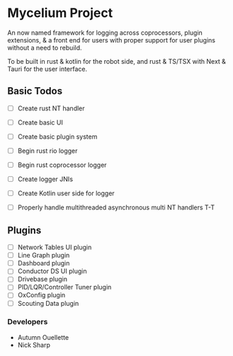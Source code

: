 # Mycelium Project
An now named framework for logging across coprocessors, plugin extensions, & a front end for users with proper support for
user plugins without a need to rebuild.

To be built in rust & kotlin for the robot side, and rust & TS/TSX with Next & Tauri for the user interface.

## Basic Todos
- [ ] Create rust NT handler
- [ ] Create basic UI
- [ ] Create basic plugin system
- [ ] Begin rust rio logger
- [ ] Begin rust coprocessor logger
- [ ] Create logger JNIs
- [ ] Create Kotlin user side for logger

- [ ] Properly handle multithreaded asynchronous multi NT handlers T-T

## Plugins
- [ ] Network Tables UI plugin
- [ ] Line Graph plugin
- [ ] Dashboard plugin
- [ ] Conductor DS UI plugin
- [ ] Drivebase plugin
- [ ] PID/LQR/Controller Tuner plugin
- [ ] OxConfig plugin
- [ ] Scouting Data plugin

### Developers
- Autumn Ouellette
- Nick Sharp
 
